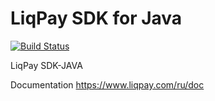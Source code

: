 LiqPay SDK for Java
===================

[![Build Status](https://travis-ci.org/stokito/sdk-java.png?branch=master)](https://travis-ci.org/stokito/sdk-java)

LiqPay SDK-JAVA 

Documentation https://www.liqpay.com/ru/doc